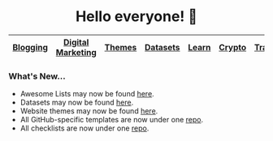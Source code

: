 <h1 align="center">Hello everyone! 👋</h1>

| [Blogging](https://github.com/brandonblogging)    | [Digital Marketing](https://github.com/dmbybrandon) | [Themes](https://github.com/brandonthemes)    | [Datasets](https://github.com/brandondatasets) | [Learn](https://github.com/brandonlearn)    | [Crypto](https://github.com/brandoncrypto) | [Travel](https://github.com/brandontravel) |
| -------- | ------- | -------- | ------- | -------- | ------- | ------- |

### What's New...

* Awesome Lists may now be found [here](https://github.com/awesomelistsio).
* Datasets may now be found [here](https://github.com/brandondatasets).
* Website themes may now be found [here](https://github.com/brandonthemes).
* All GitHub-specific templates are now under one [repo](https://github.com/brandonhimpfen/github-templates).
* All checklists are now under one [repo](https://github.com/brandonhimpfen/checklists).
